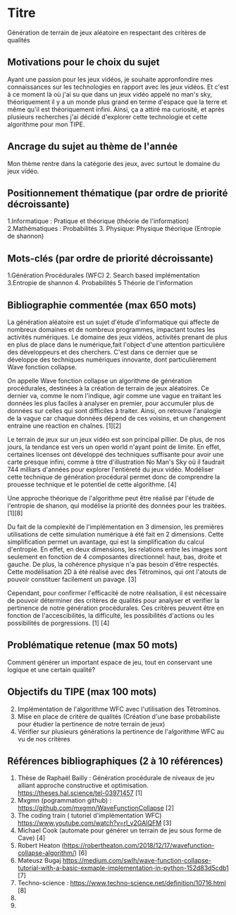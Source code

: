 # Titre
Génération de terrain de jeux aléatoire en respectant des critères de qualités
## Motivations pour le choix du sujet
Ayant une passion pour les jeux vidéos, je souhaite appronfondire mes connaissances sur les technologies en rapport avec les jeux vidéos. Et c'est à ce moment là où j'ai su que dans un jeux vidéo appelé no man's sky, théoriquement il y a un monde plus grand en terme d'espace que la terre et même qu'il est théoriquement infini. Ainsi, ça a attiré ma curiosité, et après plusieurs recherches j'ai décidé d'explorer
cette technologie et cette algorithme pour mon TIPE.

## Ancrage du sujet au thème de l'année
Mon thème rentre dans la catégorie des jeux, avec surtout le domaine du jeux vidéo.

## Positionnement thématique (par ordre de priorité décroissante)

1.Informatique : Pratique et théorique (théorie de l'information)
2.Mathématiques : Probabilités
3. Physique: Physique théorique (Entropie de shannon)


## Mots-clés (par ordre de priorité décroissante)

1.Génération Procédurales (WFC)
2. Search based implémentation
3.Entropie de shannon
4. Probabilités
5  Théorie de l'information


## Bibliographie commentée (max 650 mots)

La génération aléatoire est un sujet d'étude d'informatique qui affecte de nombreux domaines et de nombreux programmes, impactant toutes les activités numériques.
Le domaine des jeux vidéos, activités prenant de plus en plus de place dans le numérique,fait l'object d'une attention particulière des développeurs et des cherchers. C'est dans ce dernier que se développe des techniques numériques innovante, dont particulièrement Wave fonction collapse.

On appelle Wave fonction collapse un algorithme de génération procédurales, destinées à la création de terrain de jeux aléatoires. Ce dernier va, comme le nom l'indique, agir comme une vague en traitant les données les plus faciles à analyser en premier, pour accumuler plus de données sur celles qui sont difficiles à traiter. Ainsi, on retrouve l'analogie de la vague car chaque données dépend de ces voisins, et un changement entraine une réaction en chaînes. [1][2]

Le terrain de jeux sur un jeux vidéo est son principal pillier. De plus, de nos jours, la tendance est vers un open world n'ayant point de limite. En effet, certaines licenses ont développé des techniques suffisante pour avoir une carte presque infini, comme à titre d'illustration No Man's Sky oû il faudrait 744 milliars d'années pour explorer l'entièreté du jeux vidéo. Modéliser cette technique de génération procédural permet donc de comprendre la prouesse technique et le potentiel de cette algorithme. [4]

Une approche théorique de l'algorithme peut être réalisé par l'étude de l'entropie de shanon, qui modélise la priorité des données pour les traitées. [1][8]

Du fait de la complexité de l'implémentation en 3 dimension, les premières utilisations de cette simulation numérique à été fait en 2 dimensions. Cette simplification permet un avantage, qui est la simplification du calcul d'entropie. En effet, en deux dimensions, les relations entre les images sont seulement en fonction de 4 composantes directionnel: haut, bas, droite et gauche. De plus, la cohérence physique n'a pas besoin d'être respectés. 
Cette modélisation 2D à été réalisé avec des Tétrominos, qui ont l'atouts de pouvoir constituer facilement un pavage. [3]

Cependant, pour confirmer l'efficacité de notre réalisation, il est nécessaire de pouvoir déterminer des critères de qualités pour analyser et verifier la pertinence de notre génération procédurales. Ces critères peuvent être en fonction de l'accescibilités, la difficulté, les possibilités d'actions ou les possibilités de porgressions. [1] [4]














## Problématique retenue (max 50 mots)
Comment générer un important espace de jeu, tout en conservant une logique et une certain qualité?

## Objectifs du TIPE (max 100 mots)

2. Implémentation de l'algorithme WFC avec l'utilisation des Tétrominos.
3. Mise en place de critère de qualités (Création d'une base probabiliste pour étudier la pertinence de notre terrain de jeux)
4. Vérifier sur plusieurs générations la pertinence de l'algorithme WFC au vu de nos critères

## Références bibliographiques (2 à 10 références)

1. Thèse de Raphaël Bailly : Génération procédurale de niveaux de jeu alliant approche constructive et optimisation. https://theses.hal.science/tel-03971457 [1]
2. Mxgmn (pogrammation github) : https://github.com/mxgmn/WaveFunctionCollapse [2]
3. The coding train ( tutoriel d'implémentation WFC) https://www.youtube.com/watch?v=rI_y2GAlQFM [3]
4. Michael Cook (automate pour générer un terrain de jeu sous forme de Cave) [4]
6. Robert Heaton (https://robertheaton.com/2018/12/17/wavefunction-collapse-algorithm/) [6]
7. Mateusz Bugaj 
https://medium.com/swlh/wave-function-collapse-tutorial-with-a-basic-exmaple-implementation-in-python-152d83d5cdb1 [7]
8. Techno-science : https://www.techno-science.net/definition/10716.html [8]
10. 
11. 

